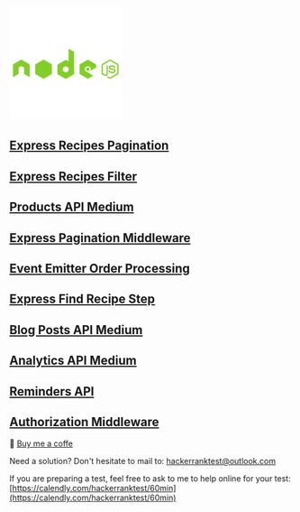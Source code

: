 <div>
  <img src="https://github.com/devicons/devicon/blob/master/icons/nodejs/nodejs-plain-wordmark.svg" title="Nodejs" alt="Nodejs" width="200" height="200"/>
</div>

## [Express Recipes Pagination](https://github.com/hackerrank-test/hackerrank-nodejs-recipes-pagination)

## [Express Recipes Filter](https://github.com/hackerrank-test/hackerrank-nodejs-recipes-filter)

## [Products API Medium](https://github.com/hackerrank-test/hackerrank-nodejs-products-api-medium)

## [Express Pagination Middleware](https://github.com/hackerrank-test/hackerrank-nodejs-pagination-middleware)

## [Event Emitter Order Processing](https://github.com/hackerrank-test/hackerrank-nodejs-order-processing)

## [Express Find Recipe Step](https://github.com/hackerrank-test/hackerrank-nodejs-find-recipe-step)

## [Blog Posts API Medium](https://github.com/hackerrank-test/hackerrank-nodejs-blog-posts-api-medium)

## [Analytics API Medium](https://github.com/hackerrank-test/hackerrank-nodejs-analytics-api-medium)

## [Reminders API](https://github.com/hackerrank-test/hackerrank-nodejs-reminders-api)

## [Authorization Middleware](https://github.com/hackerrank-test/hackerrank-nodejs-authorization-middleware)

🙏 [Buy me a coffe](https://github.com/hackerrank-test/buymeacoffee)

Need a solution? Don't hesitate to mail to: [hackerranktest@outlook.com](mailto:hackerranktest@outlook.com)

If you are preparing a test, feel free to ask to me to help online for your test: [https://calendly.com/hackerranktest/60min](https://calendly.com/hackerranktest/60min)
